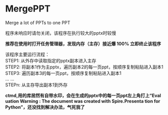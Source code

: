 # MergePPT
Merge a lot of PPTs to one PPT  

程序未响应时请勿关闭，该程序在执行较大的pptx时较慢  

**推荐在使用时打开任务管理器，发现内存（主存）接近爆 100% 立即终止该程序**

该程序主要运行流程：  
STEP1: 从外存中读取指定的pptx副本进入主存  
STEP2: 将副本1作为主pptx，遍历副本2的每一页ppt，按顺序复制粘贴进入副本1   
STEP3: 遍历副本3的每一页ppt，按顺序复制粘贴进入副本1  
... ...  
STEPn: 从主存导出副本1到外存

**ctmd,用的库居然有自带水印，会在生成的pptx中的每一页ppt左上角打上“Eval
uation Warning : The document was created with Spire.Presenta
tion for Python”，还没找到解决办法，气死我了**